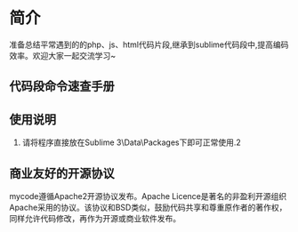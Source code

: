 # 简介
准备总结平常遇到的的php、js、html代码片段,继承到sublime代码段中,提高编码效率。欢迎大家一起交流学习~

## 代码段命令速查手册


## 使用说明
1. 请将程序直接放在Sublime 3\Data\Packages下即可正常使用.2


## 商业友好的开源协议
mycode遵循Apache2开源协议发布。Apache Licence是著名的非盈利开源组织Apache采用的协议。该协议和BSD类似，鼓励代码共享和尊重原作者的著作权，同样允许代码修改，再作为开源或商业软件发布。
